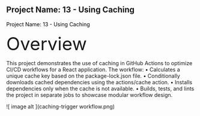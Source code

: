 ## Project Name: 13 - Using Caching
<span style="color:black">Project Name: 13 - Using Caching</span>


<span style="font-size:48px">Overview</span>

This project demonstrates the use of caching in GitHub Actions to optimize CI/CD workflows for a React application. The workflow:
•	Calculates a unique cache key based on the package-lock.json file.
•	Conditionally downloads cached dependencies using the actions/cache action.
•	Installs dependencies only when the cache is not available.
•	Builds, tests, and lints the project in separate jobs to showcase modular workflow design.

![ image alt ](caching-trigger workflow.png)